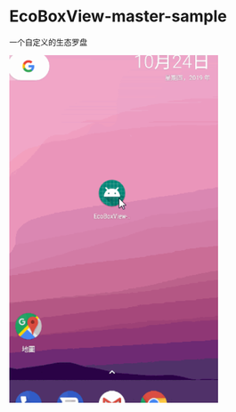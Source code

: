 # EcoBoxView-master-sample
一个自定义的生态罗盘

<img src="https://github.com/kangdp/EcoBoxView-master-sample/blob/master/screen/eco_display.gif" width="375"/>
